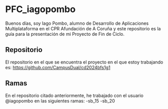 # PFC_iagopombo
Buenos días, soy Iago Pombo, alumno de Desarrollo de Aplicaciones Multiplataforma en el CPR Afundación de A Coruña y este repositorio es la guía para la presentación de mi Proyecto de Fin de Ciclo.

## Repositorio
El repositorio en el que se encuentra el proyecto en el que estoy trabajando es: https://github.com/CampusDual/cd2024bfs1g1

## Ramas
En el repositorio citado anteriormente, he trabajado con el usuario @iagopombo en las siguientes ramas:
  -sb_15
  -sb_20
